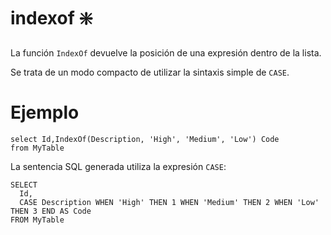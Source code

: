 ﻿---
SidebarGroup: "Funciones de conversión y selección"
Autogenerated: true
---

# indexof ❇️

La función `IndexOf` devuelve la posición de una expresión dentro de la lista.

Se trata de un modo compacto de utilizar la sintaxis simple de `CASE`.


# Ejemplo

```
select Id,IndexOf(Description, 'High', 'Medium', 'Low') Code
from MyTable
```

La sentencia SQL generada utiliza la expresión `CASE`:

```
SELECT
  Id,
  CASE Description WHEN 'High' THEN 1 WHEN 'Medium' THEN 2 WHEN 'Low' THEN 3 END AS Code
FROM MyTable
```

